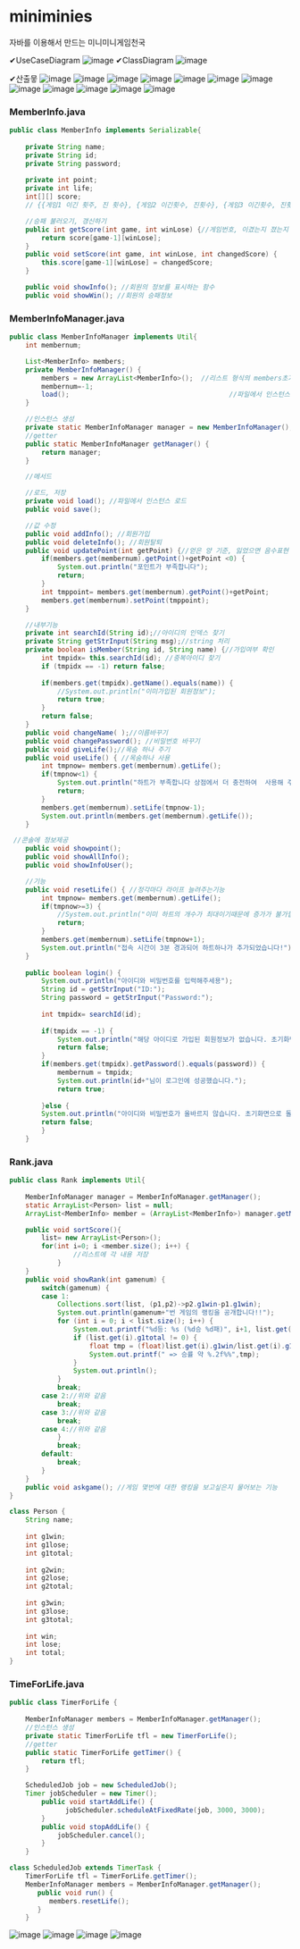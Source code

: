 # miniminies
자바를 이용해서 만드는 미니미니게임천국

✔UseCaseDiagram
![image](https://user-images.githubusercontent.com/41908152/98191426-7a0c2280-1f5c-11eb-96dd-64ea348fe125.png)
✔ClassDiagram
![image](https://user-images.githubusercontent.com/41908152/98191434-81333080-1f5c-11eb-9d8f-a376cc03a69a.png)

✔산출뭏
![image](https://user-images.githubusercontent.com/41908152/98191782-4382d780-1f5d-11eb-8cb4-e3a6e201d905.png)
![image](https://user-images.githubusercontent.com/41908152/98191791-47165e80-1f5d-11eb-880e-593aca5c0425.png)
![image](https://user-images.githubusercontent.com/41908152/98191808-4da4d600-1f5d-11eb-80d9-a352a0966a45.png)
![image](https://user-images.githubusercontent.com/41908152/98191881-7a58ed80-1f5d-11eb-8903-b53a8b7c7278.png)
![image](https://user-images.githubusercontent.com/41908152/98191876-77f69380-1f5d-11eb-9de3-b67e12a79f94.png)
![image](https://user-images.githubusercontent.com/41908152/98191909-80e76500-1f5d-11eb-98b4-e5c1b7369249.png)
![image](https://user-images.githubusercontent.com/41908152/98191953-83e25580-1f5d-11eb-9ff5-b82bbf523d26.png)
![image](https://user-images.githubusercontent.com/41908152/98191890-7d53de00-1f5d-11eb-92dc-4c848ae69321.png)
![image](https://user-images.githubusercontent.com/41908152/98191966-86dd4600-1f5d-11eb-8b47-732045b51672.png)
![image](https://user-images.githubusercontent.com/41908152/98191982-8e9cea80-1f5d-11eb-97c4-e461ba89a637.png)
![image](https://user-images.githubusercontent.com/41908152/98191988-92c90800-1f5d-11eb-9e95-75b4fffcfd0f.png)
![image](https://user-images.githubusercontent.com/41908152/98192005-978dbc00-1f5d-11eb-91a4-7a4826590759.png)
### MemberInfo.java

```java
public class MemberInfo implements Serializable{
	
	private String name;
	private String id;
	private String password;
	
	private int point;
	private int life;
	int[][] score;
	// {{게임1 이긴 횟주, 진 횟수}, {게임2 이긴횟수, 진횟수}, {게임3 이긴횟수, 진횟수}}

	//승패 불러오기, 갱신하기
	public int getScore(int game, int winLose) {//게임번호, 이겼는지 졌는지 (이기면 0 지면 1->이후에 상수화 필요!)
		return score[game-1][winLose];
	}
	public void setScore(int game, int winLose, int changedScore) {
		this.score[game-1][winLose] = changedScore;
	}

	public void showInfo(); //회원의 정보를 표시하는 함수
	public void showWin(); //회원의 승패정보 

```

### MemberInfoManager.java

```java
public class MemberInfoManager implements Util{
	int membernum;

	List<MemberInfo> members;
	private MemberInfoManager() {
		members = new ArrayList<MemberInfo>();	//리스트 형식의 members초기화
		membernum=-1;
		load();								  	       //파일에서 인스턴스 로드
	}

	//인스턴스 생성
	private static MemberInfoManager manager = new MemberInfoManager();
	//getter
	public static MemberInfoManager getManager() {
		return manager;
	}

	//메서드

	//로드, 저장
	private void load(); //파일에서 인스턴스 로드
	public void save();

	//값 수정
	public void addInfo(); //회원가입
	public void deleteInfo(); //회원탈퇴
	public void updatePoint(int getPoint) {//얻은 양 기준, 잃었으면 음수표현
		if(members.get(membernum).getPoint()+getPoint <0) {
			System.out.println("포인트가 부족합니다");
			return;
		}
		int tmppoint= members.get(membernum).getPoint()+getPoint;
		members.get(membernum).setPoint(tmppoint);
	}

	//내부기능
	private int searchId(String id);//아이디의 인덱스 찾기
	private String getStrInput(String msg);//string 처리
	private boolean isMember(String id, String name) {//가입여부 확인
		int tmpidx= this.searchId(id); //중복아이디 찾기
		if (tmpidx == -1) return false;
		
		if(members.get(tmpidx).getName().equals(name)) {
			//System.out.println("이미가입된 회원정보");
			return true;
		}
		return false;
	}
	public void changeName( );//이름바꾸기
	public void changePassword(); //비밀번호 바꾸기
	public void giveLife();//목숨 하나 주기
	public void useLife() { //목숨하나 사용
		int tmpnow= members.get(membernum).getLife();
		if(tmpnow<1) {
			System.out.println("하트가 부족합니다 상점에서 더 충전하여  사용해 주세요!");
			return;
		}
		members.get(membernum).setLife(tmpnow-1);
		System.out.println(members.get(membernum).getLife());
	}

 //콘솔에 정보제공
	public void showpoint();
	public void showAllInfo();
	public void showInfoUser();

	//기능
	public void resetLife() { //정각마다 라이프 늘려주는기능
		int tmpnow= members.get(membernum).getLife();
		if(tmpnow>=3) {
			//System.out.println("이미 하트의 개수가 최대이기때문에 증가가 불가합니다.");
			return;
		}
		members.get(membernum).setLife(tmpnow+1);
		System.out.println("접속 시간이 3분 경과되어 하트하나가 추가되었습니다!");
	}
	
	public boolean login() {
		System.out.println("아이디와 비밀번호를 입력해주세용");
		String id = getStrInput("ID:");
		String password = getStrInput("Password:");
		
		int tmpidx= searchId(id);
		
		if(tmpidx == -1) {
			System.out.println("해당 아이디로 가입된 회원정보가 없습니다. 초기화면으로 돌아갑니다.");
			return false;
		}
		if(members.get(tmpidx).getPassword().equals(password)) {
			membernum = tmpidx;
			System.out.println(id+"님이 로그인에 성공했습니다.");
			return true;
			
		}else {
		System.out.println("아이디와 비밀번호가 올바르지 않습니다. 초기화면으로 돌아갑니다.");
		return false;
		}
	}
```

### Rank.java

```java
public class Rank implements Util{
	
	MemberInfoManager manager = MemberInfoManager.getManager();
	static ArrayList<Person> list = null;
	ArrayList<MemberInfo> member = (ArrayList<MemberInfo>) manager.getMembers();

	public void sortScore(){	
		list= new ArrayList<Person>();
		for(int i=0; i <member.size(); i++) {
				//리스트에 각 내용 저장
			}
	}
	public void showRank(int gamenum) {
		switch(gamenum) {
		case 1:
			Collections.sort(list, (p1,p2)->p2.g1win-p1.g1win);
			System.out.println(gamenum+"번 게임의 랭킹을 공개합니다!!");
			for (int i = 0; i < list.size(); i++) {
				System.out.printf("%d등: %s (%d승 %d패)", i+1, list.get(i).name, list.get(i).g1win, list.get(i).g1lose);
				if (list.get(i).g1total != 0) {
					float tmp = (float)list.get(i).g1win/list.get(i).g1total *100;
					System.out.printf(" => 승률 약 %.2f%%",tmp);
				}
				System.out.println();
			}
			break;
		case 2://위와 같음
			break;
		case 3://위와 같음
			break;
		case 4://위와 같음
			}
			break;
		default:
			break;
		}
	}
	public void askgame(); //게임 몇번에 대한 랭킹을 보고싶은지 물어보는 기능
}

class Person {
	String name;
	
	int g1win;
	int g1lose;
	int g1total;
	
	int g2win;
	int g2lose;
	int g2total;
	
	int g3win;
	int g3lose;
	int g3total;
	
	int win;
	int lose;
	int total;
}
```

### TimeForLife.java

```java
public class TimerForLife {
	
	MemberInfoManager members = MemberInfoManager.getManager();
	//인스턴스 생성
	private static TimerForLife tfl = new TimerForLife();
	//getter
	public static TimerForLife getTimer() {
		return tfl;
	}

	ScheduledJob job = new ScheduledJob();
    Timer jobScheduler = new Timer();
		public void startAddLife() {
		      jobScheduler.scheduleAtFixedRate(job, 3000, 3000);
		}
		public void stopAddLife() {
			jobScheduler.cancel();
		}
	}

class ScheduledJob extends TimerTask {
	TimerForLife tfl = TimerForLife.getTimer();
	MemberInfoManager members = MemberInfoManager.getManager();
	   public void run() {
	      members.resetLife();
	   }
	}
```
![image](https://user-images.githubusercontent.com/41908152/98192093-b8eea800-1f5d-11eb-96cb-9f387e3fb07b.png)
![image](https://user-images.githubusercontent.com/41908152/98192104-bdb35c00-1f5d-11eb-8279-89a1d0bdeba3.png)
![image](https://user-images.githubusercontent.com/41908152/98192112-c2781000-1f5d-11eb-951f-2c63e37d3cc1.png)
![image](https://user-images.githubusercontent.com/41908152/98192116-c6a42d80-1f5d-11eb-814c-b95c71a197e5.png)
